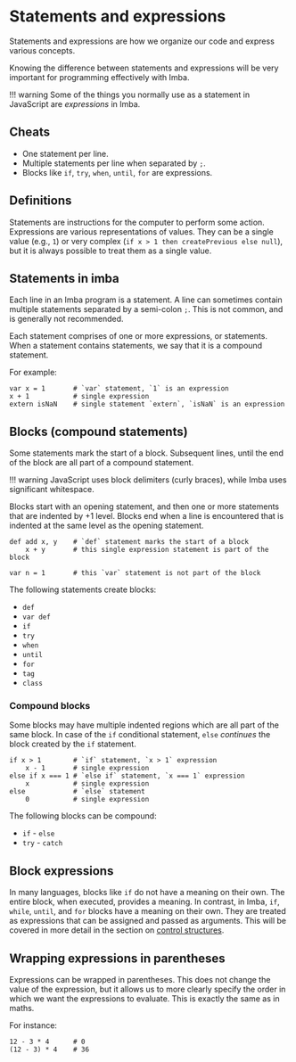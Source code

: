 # Statements and expressions

Statements and expressions are how we organize our code and express various
concepts.

Knowing the difference between statements and expressions will be very
important for programming effectively with Imba.

!!! warning
    Some of the things you normally use as a statement in JavaScript are
    *expressions* in Imba.

## Cheats

- One statement per line.
- Multiple statements per line when separated by `;`.
- Blocks like `if`, `try`, `when`, `until`, `for` are expressions.

## Definitions

Statements are instructions for the computer to perform some action.
Expressions are various representations of values. They can be a single value
(e.g., `1`) or very complex (`if x > 1 then createPrevious else null`), but 
it is always possible to treat them as a single value.

## Statements in imba

Each line in an Imba program is a statement. A line can sometimes contain
multiple statements separated by a semi-colon `;`. This is not common, and is
generally not recommended.

Each statement comprises of one or more expressions, or statements. When a
statement contains statements, we say that it is a compound statement.

For example:

```imba
var x = 1       # `var` statement, `1` is an expression
x + 1           # single expression
extern isNaN    # single statement `extern`, `isNaN` is an expression
```

## Blocks (compound statements)

Some statements mark the start of a block. Subsequent lines, until the end of 
the block are all part of a compound statement.

!!! warning
    JavaScript uses block delimiters (curly braces), while Imba uses
    significant whitespace.

Blocks start with an opening statement, and then one or more statements that
are indented by +1 level. Blocks end when a line is encountered that is
indented at the same level as the opening statement.

```imba
def add x, y    # `def` statement marks the start of a block
    x + y       # this single expression statement is part of the block

var n = 1       # this `var` statement is not part of the block
```

The following statements create blocks:

- `def`
- `var def`
- `if`
- `try`
- `when`
- `until`
- `for`
- `tag`
- `class`

### Compound blocks

Some blocks may have multiple indented regions which are all part of the same
block. In case of the `if` conditional statement, `else` *continues* the block 
created by the `if` statement.

```imba
if x > 1        # `if` statement, `x > 1` expression
    x - 1       # single expression
else if x === 1 # `else if` statement, `x === 1` expression
    x           # single expression
else            # `else` statement
    0           # single expression
```

The following blocks can be compound:

- `if` - `else`
- `try` - `catch`

## Block expressions

In many languages, blocks like `if` do not have a meaning on their own. The
entire block, when executed, provides a meaning. In contrast, in Imba, `if`,
`while`, `until`, and `for` blocks have a meaning on their own. They are
treated as expressions that can be assigned and passed as arguments. This
will be covered in more detail in the section on [control
structures](./controls.md).

## Wrapping expressions in parentheses

Expressions can be wrapped in parentheses. This does not change the value of the
expression, but it allows us to more clearly specify the order in which we want
the expressions to evaluate. This is exactly the same as in maths.

For instance:

```imba
12 - 3 * 4      # 0
(12 - 3) * 4    # 36
```
